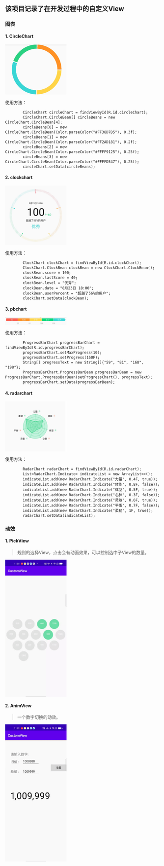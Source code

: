 ## 该项目记录了在开发过程中的自定义View

### 图表

#### 1. CircleChart

<img style="width:200px;height:auto" src="https://github.com/Goverse/view-android/blob/master/pic/circlechart.png"  align=center />

使用方法：
```
        CircleChart circleChart = findViewById(R.id.circleChart);
        CircleChart.CircleBean[] circleBeans = new CircleChart.CircleBean[4];
        circleBeans[0] = new CircleChart.CircleBean(Color.parseColor("#FF38D7D5"), 0.3f);
        circleBeans[1] = new CircleChart.CircleBean(Color.parseColor("#FF2AD181"), 0.2f);
        circleBeans[2] = new CircleChart.CircleBean(Color.parseColor("#FFFF9125"), 0.25f);
        circleBeans[3] = new CircleChart.CircleBean(Color.parseColor("#FFFFD547"), 0.25f);
        circleChart.setData(circleBeans);
```

#### 2. clockchart

<img style="width:200px;height:auto" src="./pic/clockchart.jpg"  align=center />

使用方法：
```
        ClockChart clockChart = findViewById(R.id.clockChart);
        ClockChart.ClockBean clockBean = new ClockChart.ClockBean();
        clockBean.score = 100;
        clockBean.lastScore = 40;
        clockBean.level = "优秀";
        clockBean.date = "8月23日 18:00";
        clockBean.userPercent = "超越了56%的用户";
        clockChart.setData(clockBean);
```

#### 3. pbchart

<img style="width:200px;height:auto" src="./pic/pbchart.jpg"  align=center />

使用方法：
```
        ProgressBarChart progressBarChart = findViewById(R.id.progressBarChart);
        progressBarChart.setMaxProgress(10);
        progressBarChart.setProgress(160F);
        String[] progressText = new String[]{"59", "81", "168", "198"};
        ProgressBarChart.ProgressBarBean progressBarBean = new ProgressBarChart.ProgressBarBean(setProgressChart(), progressText);
        progressBarChart.setData(progressBarBean);
```


#### 4. radarchart

<img style="width:200px;height:auto" src="./pic/radarchart.jpg"  align=center />

使用方法：
```
        RadarChart radarChart = findViewById(R.id.radarChart);
        List<RadarChart.Indicate> indicateList = new ArrayList<>();
        indicateList.add(new RadarChart.Indicate("力量", 0.4F, true));
        indicateList.add(new RadarChart.Indicate("体能", 0.8F, false));
        indicateList.add(new RadarChart.Indicate("体型", 0.5F, true));
        indicateList.add(new RadarChart.Indicate("心肺", 0.3F, false));
        indicateList.add(new RadarChart.Indicate("灵敏", 0.6F, true));
        indicateList.add(new RadarChart.Indicate("平衡", 0.7F, false));
        indicateList.add(new RadarChart.Indicate("柔韧", 1F, true));
        radarChart.setData(indicateList);
```

### 动效

 #### 1. PickView
 > 规则的选择View，点击会有动画效果，可以控制选中子View的数量。

 <img style="width:200px;height:auto" src="./pic/PickView.gif"  align=center />



 #### 2. AnimView
> 一个数字切换的动效。


 <img style="width:200px;height:auto" src="./pic/animView.gif"  align=center />
